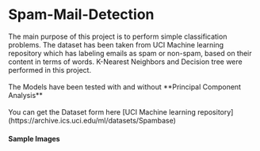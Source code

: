<h1>
Spam-Mail-Detection
</h1>
The main purpose of this project is to perform simple classification problems. The dataset has been taken from UCI Machine learning repository which has labeling emails as spam or non-spam, based on their content in terms of words. K-Nearest Neighbors and Decision tree were performed in this project.
<br>
<br>
The Models have been tested with and without **Principal Component Analysis**
<br><br>
You can get the Dataset form here [UCI Machine learning repository](https://archive.ics.uci.edu/ml/datasets/Spambase)
<br>
<h4>Sample Images</h4>
